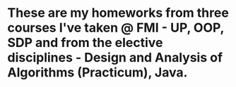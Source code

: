 # These are my homeworks from three courses I've taken @ FMI - UP, OOP, SDP and from the elective disciplines - Design and Analysis of Algorithms (Practicum), Java.
